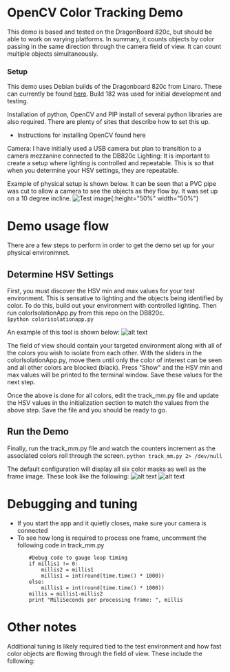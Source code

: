 # OpenCV Color Tracking Demo 
This demo is based and tested on the DragonBoard 820c, but should be able to work on varying platforms.  In summary, it counts  objects by color passing in the same direction through the camera field of view.  It can count multiple objects simultaneously.

### Setup
This demo uses Debian builds of the Dragonboard 820c from Linaro. These can currently be found [here](http://snapshots.linaro.org/96boards/dragonboard820c/linaro/debian/ "820c Snapshots"). Build 182 was used for initial development and testing.

Installation of python, OpenCV and PIP install of several python libraries are also required.  There are plenty of sites that describe how to set this up.
 * Instructions for installing OpenCV found here
 

Camera:  I have initially used a USB camera but plan to transition to a camera mezzanine connected to the DB820c
Lighting: It is important to create a setup where lighting is controlled and repeatable.  This is so that when you determine your HSV settings, they are repeatable.  

Example of physical setup is shown below.  It can be seen that a PVC pipe was cut to allow a camera to see the objects as they flow by.  It was set up on a 10 degree incline.
![Test image](photos/DemoSetup.jpg "Setup components"){:height="50%" width="50%"}

# Demo usage flow
There are a few steps to perform in order to get the demo set up for your physical environmnet.  

## Determine HSV Settings
First, you must discover the HSV min and max values for your test environment.  This is sensative to lighting and the objects being identified by color. To do this, build out your environment with controlled lighting.  Then run colorIsolationApp.py from this repo on the DB820c.  
`$python colorisolationapp.py`

An example of this tool is shown below: 
![alt text](photos/colorisolationapp.png "HSV Tuning App")

The field of view should contain your targeted environment along with all of the colors you wish to isolate from each other.  With the sliders in the colorIsolationApp.py, move them until only the color of interest can be seen and all other colors are blocked (black).  Press "Show" and the HSV min and max values will be printed to the terminal window.  Save these values for the next step.

Once the above is done for all colors, edit the track_mm.py file and update the HSV values in the initialization section to match the values from the above step.  Save the file and you should be ready to go.

## Run the Demo

Finally, run the track_mm.py file and watch the counters increment as the associated colors roll through the screen.
`python track_mm.py 2> /dev/null`

The default configuration will display all six color masks as well as the frame image.  These look like the following:
![alt text](photos/Frame.png "Frame image")
![alt text](photos/BlueMask.png "Blue Mask")

# Debugging and tuning
 * If you start the app and it quietly closes, make sure your camera is connected
 * To see how long is required to process one frame, uncomment the following code in track_mm.py
 ```
        #Debug code to gauge loop timing
        if millis1 != 0: 
            millis2 = millis1
            millis1 = int(round(time.time() * 1000))
        else:
            millis1 = int(round(time.time() * 1000))
        millis = millis1-millis2
        print "MiliSeconds per processing frame: ", millis
 ```
 
# Other notes

Additional tuning is likely required tied to the test environment and how fast color objects are flowing through the field of view.  These include the following:


